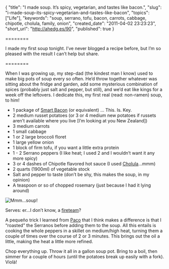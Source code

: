 {
  "title": "I made soup. It’s spicy, vegetarian, and tastes like bacon.",
  "slug": "i-made-soup-its-spicy-vegetarian-and-tastes-like-bacon",
  "topics": ["Life"],
  "keywords": "soup, serrano, tofu, bacon, carrots, cabbage, chipotle, cholula, family, onion",
  "created_date": "2011-04-02 23:23:23",
  "short_url": "http://ahedg.es/90",
  "published": true
}

========

I made my first soup tonight. I’ve never blogged a recipe before, but I’m so pleased with the result I can’t help but share.

========

When I was growing up, my step-dad (the kindest man I know) used to make big pots of soup every so often. He’d throw together whatever was sitting about the fridge and garden, add some mysterious combination of spices (probably just salt and pepper, but still), and we’d eat like kings for a week off the leftovers. I dedicate this, my first real (read: non-ramen) soup, to him!

* 1 package of [Smart Bacon](http://www.lightlife.com/product_detail.jsp?p=smartbacon) (or equivalent) … This. Is. Key.
* 2 medium russet potatoes (or 3 or 4 medium new potatoes if russets aren’t available where you live [I’m looking at you New Zealand])
* 3 medium carrots
* 1 small cabbage
* 1 or 2 large broccoli floret
* 1 large yellow onion
* 1 block of firm tofu, if you want a little extra protein
* 1 - 2 Serrano peppers (I like heat; I used 2 and I wouldn’t want it any more spicy)
* 3 or 4 dashes of Chipotle flavored hot sauce (I used [Cholula](http://cholula.com/hot_sauce_flavors/chipotle_hot_sauce.php)…mmm)
* 2 quarts (1900ml) of vegetable stock
* Salt and pepper to taste (don’t be shy, this makes the soup, in my opinion)
* A teaspoon or so of chopped rosemary (just because I had it lying around)

<div class="photo-left">
	<p>
		<img src="http://images.instagram.com/media/2011/04/02/23f4ebfd8ed9458691154611f4c737fc_7.jpg" alt="Mmm…soup!">
	</p>

</div>

Serves: er…I don’t know, a [fireteam](http://en.wikipedia.org/wiki/Fireteam)?

A pequeño trick I learned from [Paco](http://twitter.com/kidpollo) that I think makes a difference is that I “roasted” the Serranos before adding them to the soup. All this entails is cooking the whole peppers in a skillet on medium/high heat, turning them a couple of times over the course of 2 or 3 minutes. This brings out the oil a little, making the heat a little more refined.


Chop everything up. Throw it all in a gallon soup pot. Bring to a boil, then simmer for a couple of hours (until the potatoes break up easily with a fork). Violà!
